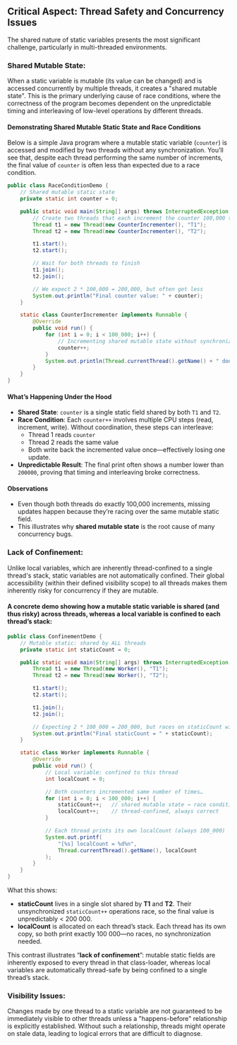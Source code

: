 ## Critical Aspect: Thread Safety and Concurrency Issues
The shared nature of static variables presents the most significant challenge, particularly in multi-threaded environments.

### **Shared Mutable State**:
When a static variable is mutable (its value can be changed) and is accessed concurrently by multiple threads, it creates a "shared mutable state". This is the primary underlying cause of race conditions, where the correctness of the program becomes dependent on the unpredictable timing and interleaving of low-level operations by different threads.   

#### Demonstrating Shared Mutable Static State and Race Conditions
Below is a simple Java program where a mutable static variable (`counter`) is accessed and modified by two threads without any synchronization. You’ll see that, despite each thread performing the same number of increments, the final value of `counter` is often less than expected due to a race condition.

```java
public class RaceConditionDemo {
    // Shared mutable static state
    private static int counter = 0;

    public static void main(String[] args) throws InterruptedException {
        // Create two threads that each increment the counter 100,000 times
        Thread t1 = new Thread(new CounterIncrementer(), "T1");
        Thread t2 = new Thread(new CounterIncrementer(), "T2");

        t1.start();
        t2.start();

        // Wait for both threads to finish
        t1.join();
        t2.join();

        // We expect 2 * 100,000 = 200,000, but often get less
        System.out.println("Final counter value: " + counter);
    }

    static class CounterIncrementer implements Runnable {
        @Override
        public void run() {
            for (int i = 0; i < 100_000; i++) {
                // Incrementing shared mutable state without synchronization
                counter++;
            }
            System.out.println(Thread.currentThread().getName() + " done.");
        }
    }
}
```
#### What’s Happening Under the Hood
- **Shared State**: `counter` is a single static field shared by both `T1` and `T2`.  
- **Race Condition**: Each `counter++` involves multiple CPU steps (read, increment, write). Without coordination, these steps can interleave:
  - Thread 1 reads `counter`  
  - Thread 2 reads the same value  
  - Both write back the incremented value once—effectively losing one update.  
- **Unpredictable Result**: The final print often shows a number lower than `200000`, proving that timing and interleaving broke correctness.


#### Observations
- Even though both threads do exactly 100,000 increments, missing updates happen because they’re racing over the same mutable static field.  
- This illustrates why **shared mutable state** is the root cause of many concurrency bugs.


### **Lack of Confinement**: 
Unlike local variables, which are inherently thread-confined to a single thread's stack, static variables are not automatically confined. Their global accessibility (within their defined visibility scope) to all threads makes them inherently risky for concurrency if they are mutable.   

#### A concrete demo showing how a mutable static variable is shared (and thus risky) across threads, whereas a local variable is confined to each thread’s stack:

```java
public class ConfinementDemo {
    // Mutable static: shared by ALL threads
    private static int staticCount = 0;

    public static void main(String[] args) throws InterruptedException {
        Thread t1 = new Thread(new Worker(), "T1");
        Thread t2 = new Thread(new Worker(), "T2");

        t1.start();
        t2.start();

        t1.join();
        t2.join();

        // Expecting 2 * 100_000 = 200_000, but races on staticCount will likely make this wrong
        System.out.println("Final staticCount = " + staticCount);
    }

    static class Worker implements Runnable {
        @Override
        public void run() {
            // Local variable: confined to this thread
            int localCount = 0;

            // Both counters incremented same number of times…
            for (int i = 0; i < 100_000; i++) {
                staticCount++;   // shared mutable state → race condition
                localCount++;    // thread-confined, always correct
            }

            // Each thread prints its own localCount (always 100_000)
            System.out.printf(
                "[%s] localCount = %d%n",
                Thread.currentThread().getName(), localCount
            );
        }
    }
}
```

What this shows:

- **staticCount** lives in a single slot shared by **T1** and **T2**. Their unsynchronized `staticCount++` operations race, so the final value is unpredictably < 200 000.  
- **localCount** is allocated on each thread’s stack. Each thread has its own copy, so both print exactly 100 000—no races, no synchronization needed.

This contrast illustrates “**lack of confinement**”: mutable static fields are inherently exposed to every thread in that class-loader, whereas local variables are automatically thread-safe by being confined to a single thread’s stack.


### Visibility Issues: 
Changes made by one thread to a static variable are not guaranteed to be immediately visible to other threads unless a "happens-before" relationship is explicitly established. Without such a relationship, threads might operate on stale data, leading to logical errors that are difficult to diagnose.   

